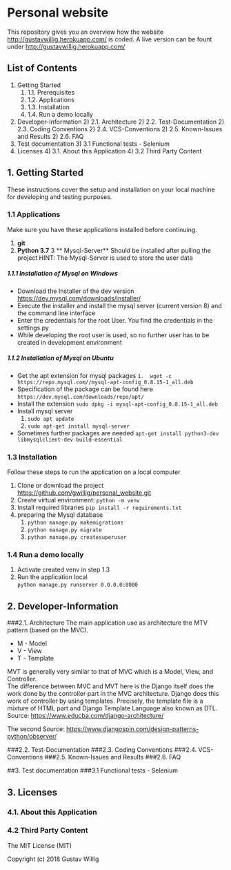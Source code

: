  # Personal website
This repository gives you an overview how the website http://gustavwillig.herokuapp.com/ is coded.
A live version can be fount under http://gustavwillig.herokuapp.com/
## List of Contents

1. Getting Started
   1) 1.1.  Prerequisites
   1) 1.2. Applications
   1) 1.3. Installation
   1) 1.4.  Run a demo locally 
2. Developer-Information
   2) 2.1. Architecture
   2) 2.2. Test-Documentation
   2) 2.3. Coding Conventions
   2) 2.4. VCS-Conventions
   2) 2.5. Known-Issues and Results
   2) 2.6. FAQ
3. Test documentation
   3) 3.1 Functional tests - Selenium
4. Licenses
   4) 3.1. About this Application
   4) 3.2 Third Party Content


## 1. Getting Started
These instructions cover the setup and installation on your local machine for developing and testing purposes.

### 1.1 Applications
Make sure you have these applications installed before continuing.

1. **git**
2. **Python 3.7**
3 ** Mysql-Server** Should be installed after pulling the project
HINT: The Mysql-Server is used to store the user data

##### 1.1.1 Installation of Mysql on Windows
* Download the Installer of the dev version https://dev.mysql.com/downloads/installer/
* Execute the installer and install the mysql server (current version 8) and the command line interface
* Enter the credentials for the root User. You find the credentials in the settings.py 
* While developing the root user is used, so no further user has to be created in development environment

##### 1.1.2 Installation of Mysql on Ubuntu
* Get the apt extension for mysql packages `1.	wget -c https://repo.mysql.com//mysql-apt-config_0.8.15-1_all.deb`
* Specification of the package can be found here `https://dev.mysql.com/downloads/repo/apt/`
* Install the extension `sudo dpkg -i mysql-apt-config_0.8.15-1_all.deb`
* Install mysql server
  1. `sudo apt update`
  2. `sudo apt-get install mysql-server`
* Sometimes further packages are needed `apt-get install python3-dev libmysqlclient-dev build-essential`

### 1.3 Installation
Follow these steps to run the application on a local computer

1. Clone or download the project https://github.com/gwillig/personal_website.git
2. Create virtual environment: `python -m venv`
3. Install required libraries `pip install -r requirements.txt`
4. preparing the Mysql database
    1. `python manage.py makemigrations`
    2. `python manage.py migrate`
    3. `python manage.py createsuperuser`

### 1.4 Run a demo locally 
1. Activate created venv in step 1.3
2. Run the application local <br>`python manage.py runserver 0.0.0.0:8000`

## 2. Developer-Information
###2.1. Architecture
The main application use as architecture the MTV pattern (based on the MVC).
* M - Model
* V - View
* T - Template

MVT is generally very similar to that of MVC which is a Model, View, and Controller. <br>
The difference between MVC and MVT here is the Django itself does the work done by the controller part in the MVC architecture. Django does this work of controller by using templates. Precisely, the template file is a mixture of HTML part and Django Template Language also known as DTL.
Source: https://www.educba.com/django-architecture/

The second 
Source: https://www.djangospin.com/design-patterns-python/observer/


###2.2. Test-Documentation
###2.3. Coding Conventions
###2.4. VCS-Conventions
###2.5. Known-Issues and Results
###2.6. FAQ

##3. Test documentation
###3.1 Functional tests - Selenium
## 3. Licenses
### 4.1. About this Application
### 4.2 Third Party Content
The MIT License (MIT)

Copyright (c) 2018 Gustav Willig




